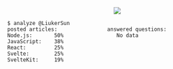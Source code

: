 <div align="center"> <img src="https://github-readme-stats.vercel.app/api/top-langs/?username=sun0225SUN&hide_title=true&hide_border=true&layout=compact&langs_count=6&text_color=000&icon_color=fff&bg_color=0,52fa5a,4dfcff,c64dff&theme=graywhite" /> </div>

```shell
$ analyze @LiukerSun
posted articles:                answered questions:
Node.js:       50%                 No data
JavaScript:    38%
React:         25%
Svelte:        25%
SvelteKit:     19%
```
